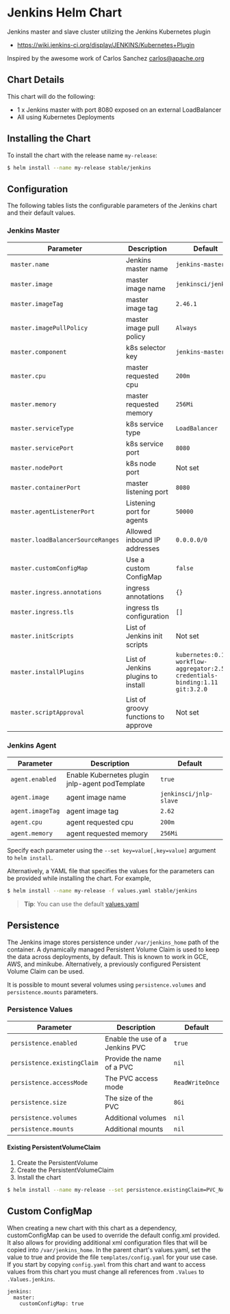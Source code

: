 # Jenkins Helm Chart

Jenkins master and slave cluster utilizing the Jenkins Kubernetes plugin

* https://wiki.jenkins-ci.org/display/JENKINS/Kubernetes+Plugin

Inspired by the awesome work of Carlos Sanchez <carlos@apache.org>

## Chart Details
This chart will do the following:

* 1 x Jenkins master with port 8080 exposed on an external LoadBalancer
* All using Kubernetes Deployments

## Installing the Chart

To install the chart with the release name `my-release`:

```bash
$ helm install --name my-release stable/jenkins
```

## Configuration

The following tables lists the configurable parameters of the Jenkins chart and their default values.

### Jenkins Master


| Parameter                         | Description                         | Default                                                                      |
| --------------------------------- | ----------------------------------- | ---------------------------------------------------------------------------- |
| `master.name`                     | Jenkins master name                 | `jenkins-master`                                                             |
| `master.image`                    | master image name                   | `jenkinsci/jenkins`                                                          |
| `master.imageTag`                 | master image tag                    | `2.46.1`                                                                     |
| `master.imagePullPolicy`          | master image pull policy            | `Always`                                                                     |
| `master.component`                | k8s selector key                    | `jenkins-master`                                                             |
| `master.cpu`                      | master requested cpu                | `200m`                                                                       |
| `master.memory`                   | master requested memory             | `256Mi`                                                                      |
| `master.serviceType`              | k8s service type                    | `LoadBalancer`                                                               |
| `master.servicePort`              | k8s service port                    | `8080`                                                                       |
| `master.nodePort`                 | k8s node port                       | Not set                                                                      |
| `master.containerPort`            | master listening port               | `8080`                                                                       |
| `master.agentListenerPort`        | Listening port for agents           | `50000`                                                                      |
| `master.loadBalancerSourceRanges` | Allowed inbound IP addresses        | `0.0.0.0/0`                                                                  |
| `master.customConfigMap`          | Use a custom ConfigMap              | `false`                                                                      |
| `master.ingress.annotations`      | ingress annotations                 | `{}`                                                                         |
| `master.ingress.tls`              | ingress tls configuration           | `[]`                                                                         |
| `master.initScripts`              | List of Jenkins init scripts        | Not set                                                                      |
| `master.installPlugins`           | List of Jenkins plugins to install  | `kubernetes:0.11 workflow-aggregator:2.5 credentials-binding:1.11 git:3.2.0` |
| `master.scriptApproval`           | List of groovy functions to approve | Not set                                                                      |

### Jenkins Agent

| Parameter               | Description                                     | Default                |
| ----------------------- | ----------------------------------------------- | ---------------------- |
| `agent.enabled`         | Enable Kubernetes plugin jnlp-agent podTemplate | `true`                 |
| `agent.image`           | agent image name                                | `jenkinsci/jnlp-slave` |
| `agent.imageTag`        | agent image tag                                 | `2.62`                 |
| `agent.cpu`             | agent requested cpu                             | `200m`                 |
| `agent.memory`          | agent requested memory                          | `256Mi`                |

Specify each parameter using the `--set key=value[,key=value]` argument to `helm install`.

Alternatively, a YAML file that specifies the values for the parameters can be provided while installing the chart. For example,

```bash
$ helm install --name my-release -f values.yaml stable/jenkins
```

> **Tip**: You can use the default [values.yaml](values.yaml)

## Persistence

The Jenkins image stores persistence under `/var/jenkins_home` path of the container. A dynamically managed Persistent Volume
Claim is used to keep the data across deployments, by default. This is known to work in GCE, AWS, and minikube. Alternatively,
a previously configured Persistent Volume Claim can be used.

It is possible to mount several volumes using `persistence.volumes` and `persistence.mounts` parameters.

### Persistence Values

| Parameter                   | Description                     | Default         |
| --------------------------- | ------------------------------- | --------------- |
| `persistence.enabled`       | Enable the use of a Jenkins PVC | `true`          |
| `persistence.existingClaim` | Provide the name of a PVC       | `nil`           |
| `persistence.accessMode`    | The PVC access mode             | `ReadWriteOnce` |
| `persistence.size`          | The size of the PVC             | `8Gi`           |
| `persistence.volumes`       | Additional volumes              | `nil`           |
| `persistence.mounts`        | Additional mounts               | `nil`           |


#### Existing PersistentVolumeClaim

1. Create the PersistentVolume
1. Create the PersistentVolumeClaim
1. Install the chart
```bash
$ helm install --name my-release --set persistence.existingClaim=PVC_NAME stable/jenkins
```

## Custom ConfigMap

When creating a new chart with this chart as a dependency, customConfigMap can be used to override the default config.xml provided.
It also allows for providing additional xml configuration files that will be copied into `/var/jenkins_home`. In the parent chart's values.yaml,
set the value to true and provide the file `templates/config.yaml` for your use case. If you start by copying `config.yaml` from this chart and
want to access values from this chart you must change all references from `.Values` to `.Values.jenkins`.

```
jenkins:
  master:
    customConfigMap: true
```
